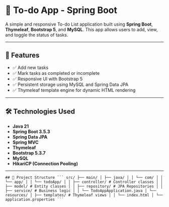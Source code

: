 # 📝 To-do App - Spring Boot

A simple and responsive To-do List application built using **Spring Boot**, **Thymeleaf**, **Bootstrap 5**, and **MySQL**. This app allows users to add, view, and toggle the status of tasks.

---

## 🚀 Features

- ✅ Add new tasks
- ✅ Mark tasks as completed or incomplete
- ✅ Responsive UI with Bootstrap 5
- ✅ Persistent storage using MySQL and Spring Data JPA
- ✅ Thymeleaf template engine for dynamic HTML rendering

---

## 🛠️ Technologies Used

- **Java 21**
- **Spring Boot 3.5.3**
- **Spring Data JPA**
- **Spring MVC**
- **Thymeleaf**
- **Bootstrap 5.3.7**
- **MySQL**
- **HikariCP (Connection Pooling)**

---

<pre><code>## 📁 Project Structure ``` src/ ├── main/ │ ├── java/ │ │ └── com/ │ │ └── app/ │ │ └── todoApp/ │ │ ├── controller/ # Controller classes │ │ ├── model/ # Entity classes │ │ ├── repository/ # JPA Repositories │ │ ├── service/ # Business logic │ │ └── TodoAppApplication.java │ └── resources/ │ ├── templates/ # Thymeleaf views │ │ └── index.html │ └── application.properties ``` </code></pre>
